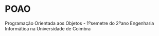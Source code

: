 # POAO
Programação Orientada aos Objetos - 1ºsemetre do 2ºano Engenharia Informática na Universidade de Coimbra
